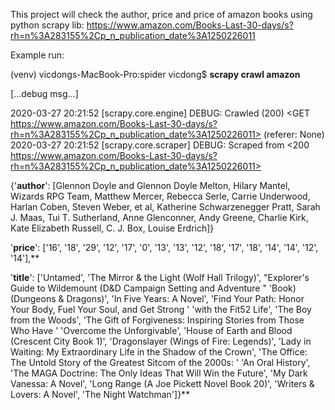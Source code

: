 This project will check the author, price and price of amazon books using python scrapy lib:
https://www.amazon.com/Books-Last-30-days/s?rh=n%3A283155%2Cp_n_publication_date%3A1250226011

Example run:

(venv) vicdongs-MacBook-Pro:spider vicdong$ **scrapy crawl amazon**

[...debug msg...]

2020-03-27 20:21:52 [scrapy.core.engine] DEBUG: Crawled (200) <GET https://www.amazon.com/Books-Last-30-days/s?rh=n%3A283155%2Cp_n_publication_date%3A1250226011> (referer: None)
2020-03-27 20:21:52 [scrapy.core.scraper] DEBUG: Scraped from <200 https://www.amazon.com/Books-Last-30-days/s?rh=n%3A283155%2Cp_n_publication_date%3A1250226011>


{'**author**': [Glennon Doyle and Glennon Doyle Melton,
              Hilary Mantel,
              Wizards RPG Team,
              Matthew Mercer,
              Rebecca Serle,
              Carrie Underwood,
              Harlan Coben,
              Steven Weber,
              et al,
              Katherine Schwarzenegger Pratt,
              Sarah J. Maas,
              Tui T. Sutherland,
              Anne Glenconner,
              Andy Greene,
              Charlie Kirk,
              Kate Elizabeth Russell,
              C. J. Box,
              Louise Erdrich]}
												
												
 '**price**': ['16',
           '18',
           '29',
           '12',
           '17',
           '0',
           '13',
           '13',
           '12',
           '18',
           '17',
           '18',
           '14',
           '14',
           '12',
           '14'],**
											
											
 '**title**': ['Untamed',
           'The Mirror & the Light (Wolf Hall Trilogy)',
           "Explorer's Guide to Wildemount (D&D Campaign Setting and Adventure "
           'Book) (Dungeons & Dragons)',
           'In Five Years: A Novel',
           'Find Your Path: Honor Your Body, Fuel Your Soul, and Get Strong '
           'with the Fit52 Life',
           'The Boy from the Woods',
           'The Gift of Forgiveness: Inspiring Stories from Those Who Have '
           'Overcome the Unforgivable',
           'House of Earth and Blood (Crescent City Book 1)',
           'Dragonslayer (Wings of Fire: Legends)',
           'Lady in Waiting: My Extraordinary Life in the Shadow of the Crown',
           'The Office: The Untold Story of the Greatest Sitcom of the 2000s: '
           'An Oral History',
           'The MAGA Doctrine: The Only Ideas That Will Win the Future',
           'My Dark Vanessa: A Novel',
           'Long Range (A Joe Pickett Novel Book 20)',
           'Writers & Lovers: A Novel',
           'The Night Watchman']}**
